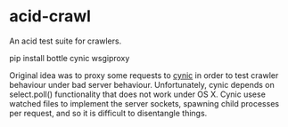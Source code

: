 acid-crawl
==========

An acid test suite for crawlers.


pip install bottle cynic wsgiproxy

Original idea was to proxy some requests to [cynic][1] in order to test crawler behaviour under bad server behaviour.
Unfortunately, cynic depends on select.poll() functionality that does not work under OS X. Cynic usese watched files 
to implement the server sockets, spawning child processes per request, and so it is difficult to disentangle things.

  [1]: https://github.com/rspivak/cynic

